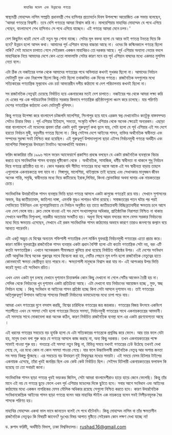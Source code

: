			মাহাথির মডেল এবং উন্নয়নের গণতন্ত্র   

স্বাস্থ্যমন্ত্রী মোহাম্মদ  নাসিম সম্প্রতি  প্রধানমন্ত্রী শেখ হাসিনার প্রত্যাবর্তন দিবস উপলক্ষ্যে আয়োজিত এক সভায় বলেছেন, ‘আমরা গণতন্ত্রে বিশ্বাসী। তবে বেশি গণতন্ত্রে আমরা বিশ্বাস করি না। মালয়েশিয়ায় মাহাথির মোহাম্মদ যে পথে এগিয়ে গেছেন, বাংলাদেশে শেখ হাসিনাও সে পথে এগিয়ে যাচ্ছেন। এই গণতন্ত্র আমরা মেনে চলব।’

বেশ কিছুদিন ধরেই দেশে এই নতুন সুর শোনা যাচ্ছে। সেটার মূল বক্তব্য  হলো যে আরে ভাই গণতন্ত্র টনতন্ত্র দিয়ে কি হবে? উন্নয়ন হলো আসল কথা।  আমাদের পূর্ব এশিয়ান বাঘের বাচ্চারা আছে না। ওদের কি কস্মিনকালে গণতন্ত্র ছিলো নাকি? সেই মডেলে চালাতে গেলে সেইরকম  একজন মাহাথিরও তো দরকার আছে। পূর্ব এশিয়ার অন্যান্য নেতার বদলে মাহাথিরকে নিয়ে আমাদের দেশে কেন এতো  লাফালাফি সেটার কারণ মনে হয়   পূর্ব এশিয়ান বাঘদের মধ্যে একমাত্র মুসলিম নেতা বলে। 

এটা  ঠিক যে নব্বইয়ের দশক থেকে আমাদের গণতন্ত্রের পথে অভিযাত্রা কখনই সুখকর ছিলো না। আমাদের নির্বাচন মোটামুটি মুক্ত এবং নিরপেক্ষ ছিলো কিন্তু সেটা ছিলো  তথাকথিত এক দিনের গণতন্ত্র। রাজনৈতিক দলগুলোর মধ্যে সত্যিকারের গণতান্ত্রিক মূল্যবোধ এবং চর্চা আভ্যন্তরীন দলীয় কাঠামো বা দেশ পরিচালনায় কখনই ছিলো না। 

সব রাজনৈতিক নেতৃত্বই চেয়েছে  নির্বাচিত হয়ে একনায়কের মতই দেশ চালাতে। নব্বইয়ের পর থেকে আমরা লক্ষ্য করি যে একের পর এক পর্যায়ক্রমিক নির্বাচিত সরকার কিভাবে গণতান্ত্রিক প্রতিষ্ঠানগুলো ধ্বংস করে চলেছে। যার পরিণতি  দেশের গণতান্ত্রিক কাঠামো  এখন মোটামুটি ধুলিসাৎ। 

কিন্তু গণতন্ত্র উপেক্ষা করে বাংলাদেশ চটজলদি  মালেশিয়া, সিংগাপুর হয়ে যাবে এরকম স্বপ্ন দেখানোটাও কতটুকু বাস্তবসম্মত সেটাও চিন্তার বিষয়  । পূর্ব এশিয়ার ইতিহাস, সভ্যতা, সংস্কৃতি  দক্ষিণ এশিয়ার থেকে অনেক ক্ষেত্রেই অন্যরকম। এছাড়া যারা  বাংলাদেশে এই মডেলের প্রবক্তা তাঁরা একটা খুবই গুরুত্বপূর্ণ কথা ভুলে যায়, সেটা হলো যে পূর্ব এশিয়ার এই সব দেশে হয়তো নির্বাচন মুখী, বহুদলীয় গণতন্ত্র ছিলো না।  কিন্তু  সেইসব দেশে আইনের শাসন, ব্যক্তির অর্থনৈতিক স্বাধীনতা এবং সম্পদের সুরক্ষা সবই নিশ্চিত করা হয়েছিল। এই গুরুত্বপূর্ণ উপাদানগুলো  ছাড়া এইসব নির্বাচনমুখী গণতন্ত্র অর্থহীন এবং মালেশিয়া সিঙ্গাপুরের উদাহরণ টানাটাও অনেকখানিই  অবাস্তব। 

ফরিদ জাকারিয়া তাঁর ১৯৯৬ সালে ফরেন অ্যাফেয়ার্সে  প্রকাশিত প্রবন্ধে বলছেন যে   একটা রাজনৈতিক ব্যবস্থাকে বিচার করতে হবে  সাংবিধানিক শাসন ব্যবস্থার  দৃষ্টিকোণ থেকে ।  অর্থনৈতিক, সামাজিক, ধর্মীয় স্বাধীনতা  না  থাকলে  শুধু নির্বাচন দিয়ে গণতন্ত্র প্রতিষ্ঠিত হয় না। কোন সরকার যদি সীমিত গণতন্ত্রের মধ্যে আস্তে আস্তে  এই সব  স্বাধীনতা বাড়ায় তাহলে এগুলোকে একনায়কতন্ত্র বলা যাবে না। সিঙ্গাপুর, মালেশিয়া, থাইল্যান্ডে তাই হয়েছে এবং সেখানকার মানুষজন জীবন অনেক শান্তি, সমৃদ্ধি, স্বাধীনতার মধ্যে দিয়ে কাটিয়েছে  ইরাক,লিবিয়া, কিংবা স্লোভাকিয়া অথবা ঘানার এক নায়কতন্ত্রের চেয়ে। 

সাংবিধানিক উদারনৈতিক শাসন ব্যবস্থার   ভিত্তি  ছাড়া গণতন্ত্র আসলে একটা কাগুজে গণতন্ত্রই রয়ে যায়।  সেখানে সুশাসনের অভাব, উগ্র জাতীয়তাবাদ, জাতিগত দাঙ্গা, এমনকি যুদ্ধও লাগারও ঘটনা রয়েছে। সমাজতন্ত্রের পতন ঘটার পর পরই সোভিয়েত ইউনিয়ন এবং যুগোস্লাভিয়াতে যে নির্বাচন অনুষ্ঠিত হয় তাতে জাতীয়তাবাদী বিচ্ছিন্নতাবাদীরা ক্ষমতায় চলে আসে এবং দেশ ভেঙ্গে যায়।   দ্রুত ভেঙ্গে যাওয়া এই সব দেশে সংখ্যালঘুদের অধিকার, প্রাতিষ্ঠানিক নিরাপত্তা নিশ্চিত না থাকায় সেখানে অবর্ণনীয় বিশৃংখলা, নারকীয় অত্যাচার সংঘটিত হয়। অধুনা বিশ্বে আরব বসন্তের ফলে যেসব সরকার নির্বাচনের মধ্যে দিয়ে ক্ষমতায় এসেছেন, সেখানে এই রকম সাংবিধানিক শাসন কাঠামোর অভাবে  কারণে তারাও জনগণের কল্যান বয়ে আনতে পারেননি।  

এটা একটু অদ্ভুত যে বিশ্বের অন্যতম শক্তিশালী গণতান্ত্রিক দেশ  মার্কিন যুক্তরাষ্ট্র নির্বাচনমুখী গণতন্ত্রের এতো প্রচার করে। কারণ মার্কিন যুক্তরাষ্ট্রের  রাজনৈতিক শাসন ব্যবস্থার একটা প্রধান বৈশিষ্ট হলো  এটা কতটা গণতান্ত্রিক সেটা নয়, বরং এটি কতটা অগণতান্ত্রিক। এখানে অনেকরকম সীমাবদ্ধতা ঝুলিয়ে রাখা হয়েছে  নির্বাচিত গরিষ্ঠের উপর। এই দেশের সংবিধান যেটি আধুনিক বিশ্বে অনেক গুরুত্বের সাথে বিবেচনা করা হয়, সেটির পেছনে  মূল  দর্শন হলো  রাজনৈতিক নেতৃত্বের হাতে কোনভাবেই  ক্ষমতা কেন্দ্রীভূত হতে পারবে না। ক্ষমতাশালী মানুষকে বিশ্বাস করা যায় না- এই আশংকার উপর ভিত্তি করেই  মূলত এই সংবিধান রচিত। 

এখন এমন একটা যুগ চলছে যেখানে  দৃশ্যমান চিত্তাকর্ষক  কোন কিছু দেখানো না গেলে সেটির আবেদন তৈরী হয় না। সেদিক থেকে  নির্বাচনের খুব দৃশ্যমান একটা প্রতিক্রিয়া আছে। এটা দেখানো যায় নির্বাচনের আয়োজন হচ্ছে , মুক্ত, স্বচ্ছ নির্বাচন হচ্ছে । কিন্তু সংবিধান বা আইনের শাসন প্রতিষ্ঠা হচ্ছে কিনা সেটা আসলে দৃশ্যমান নয়। তাই গণতন্ত্রের  অতিগুরুত্বপূর্ণ  উপাদান আইনের শাসনের বিষয়টি নির্বাচনের ডামাডোলের মধ্যে চাপা পড়ে যায়। 

আমরা এখন গণতন্ত্রের যুগে বসবাস করছি, বিশ্বের চারিদিকে গণতন্ত্রের জয় জয়কার। গণতন্ত্রের বিজয় উৎসবে  একবিংশ শতাব্দীতে এখন যে সমস্যা সেটা হলো গণতন্ত্রের ভিতরে সমস্যা, নির্বাচনমুখী গণতন্ত্রের সাথে একনায়কতন্ত্রের আমদানী।  এই সমস্যার   সাথে মোকাবেলা করা অনেক কঠিন, কারণ নির্বাচিত রাজনৈতিক ব্যবস্থা বলে এর একটা গ্রহণযোগ্যতা আছে । 

এই ধরনের গণতন্ত্রর সবচেয়ে বড় হুমকি হলো যে এটা সত্যিকারের গণতন্ত্রকে প্রশ্নবিদ্ধ করে ফেলে। আর তার ফলে যেটা হয়, মানুষ তখন বলা শুরু করে যে গণতন্ত্র আসলে কাজ করছে না, অন্য কিছু দরকার। তখন একনায়কতন্ত্রের পক্ষে সাফাই গাওয়া শুরু হয়। গনতন্ত্রে এই সমস্যা নতুন কিছু না, বিভিন্ন সময়ে যখনই গণতন্ত্রের ঢেউ উঠেছে তখনই দেখা গেছে যে, এর মধ্যে কোন না কোন সমস্যা পাওয়া গেছে। যার ফলে উচ্চাভিলাষী রাজনৈতিক নেতৃত্ব আর অশান্ত জনতা সব সময় বিকল্প খুঁজেছে। এর সবচেয়ে বড় উদাহরণ দুই বিশ্বযুদ্ধের মধ্যের সময়টা। এই সময়ে যেসব হিটলার টাইপের একনায়ক এসেছে, তাঁরা খুবই জনপ্রিয় ছিল এবং কেউ কেউ নির্বাচিত ছিল।  সেইসব হিটলারী একনায়কতন্ত্রের ফলাফল কি হয়েছে তা তো সবারই জানা। 

সাংবিধানিক শাসন ছাড়া গণতন্ত্র খুবই ভয়ংকর জিনিস, সেটা আমরা বাংলাদেশীরাও  হাড়ে হাড়ে জেনে ফেলেছি। কিন্তু তাঁর মানে এই নয় যে গণতন্ত্র ছুড়ে ফেলে এখন পূর্ব এশিয়ার মডেলের দিকে ছুটতে হবে। সবার আগে সংবিধান এবং আইনের কাঠামোর মধ্যে একজন নাগরিকের যেসব মৌলিক অধিকার রয়েছে সেগুলো নিশ্চিত করতে হবে। কারণ  উদারনৈতিক সংবিধানকেন্দ্রিক আইনের শাসন ছাড়া গণতন্ত্র বলেন আর মাহাথির স্টাইল এক নায়কতন্ত্র বলেন সবই নিপীড়নমূলক স্বৈর শাসকে পরিণত হয়। 

মাহাথির মোহাম্মদ একথা ভাল ভাবে জানতেন বলেই সে পথে হাঁটেননি। কিন্তু   মোহাম্মদ নাসিম বা তাঁর ক্ষমতাসীন রাজনৈতিক নেতৃত্বও কি বিষয়টি জানেন?  দুঃখের বিষয় আপাত দৃষ্টিতে সেইরকম কোন লক্ষণ দেখা যাচ্ছে না! 

ড.  রুশাদ ফরিদী,
অর্থনীতি বিভাগ, ঢাকা বিশ্ববিদ্যালয়। 
rushad.16@gmail.com



 






